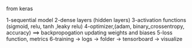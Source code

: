 <!-- how to create a ANN -->
from keras

1-sequential model
2-dense layers (hidden layers)
3-activation functions (sigmoid, relu, tanh ,leaky relu)
4-optimizer,(adam, binary_crossentropy, accuracy) ==> backpropogation updating weights and biases
5-loss function, metrics
6-training -> logs -> folder -> tensorboard -> visualize